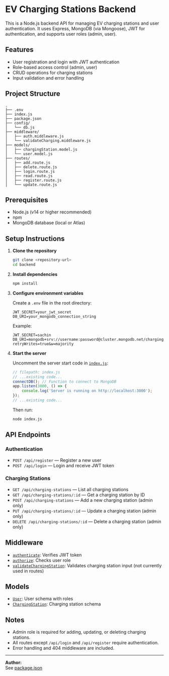 # EV Charging Stations Backend

This is a Node.js backend API for managing EV charging stations and user authentication. It uses Express, MongoDB (via Mongoose), JWT for authentication, and supports user roles (admin, user).

## Features

- User registration and login with JWT authentication
- Role-based access control (admin, user)
- CRUD operations for charging stations
- Input validation and error handling

## Project Structure

```
.
├── .env
├── index.js
├── package.json
├── config/
│   └── db.js
├── middleware/
│   ├── auth.middleware.js
│   └── validateCharging.middleware.js
├── models/
│   ├── chargingStation.model.js
│   └── user.model.js
├── routes/
│   ├── add.route.js
│   ├── delete.route.js
│   ├── login.route.js
│   ├── read.route.js
│   ├── register.route.js
│   └── update.route.js
```

## Prerequisites

- Node.js (v14 or higher recommended)
- npm
- MongoDB database (local or Atlas)

## Setup Instructions

1. **Clone the repository**

   ```sh
   git clone <repository-url>
   cd backend
   ```

2. **Install dependencies**

   ```sh
   npm install
   ```

3. **Configure environment variables**

   Create a `.env` file in the root directory:

   ```
   JWT_SECRET=your_jwt_secret
   DB_URI=your_mongodb_connection_string
   ```

   Example:

   ```
   JWT_SECRET=sachin
   DB_URI=mongodb+srv://username:password@cluster.mongodb.net/charging?retryWrites=true&w=majority
   ```

4. **Start the server**

   Uncomment the server start code in [`index.js`](index.js):

   ```js
   // filepath: index.js
   // ...existing code...
   connectDB(); // Function to connect to MongoDB
   app.listen(3000, () => {
       console.log('Server is running on http://localhost:3000');
   });
   // ...existing code...
   ```

   Then run:

   ```sh
   node index.js
   ```

## API Endpoints

### Authentication

- `POST /api/register` — Register a new user
- `POST /api/login` — Login and receive JWT token

### Charging Stations

- `GET /api/charging-stations` — List all charging stations
- `GET /api/charging-stations/:id` — Get a charging station by ID
- `POST /api/charging-stations` — Add a new charging station (admin only)
- `PUT /api/charging-stations/:id` — Update a charging station (admin only)
- `DELETE /api/charging-stations/:id` — Delete a charging station (admin only)

## Middleware

- [`authenticate`](middleware/auth.middleware.js): Verifies JWT token
- [`authorize`](middleware/auth.middleware.js): Checks user role
- [`validateChargingStation`](middleware/validateCharging.middleware.js): Validates charging station input (not currently used in routes)

## Models

- [`User`](models/user.model.js): User schema with roles
- [`ChargingStation`](models/chargingStation.model.js): Charging station schema

## Notes

- Admin role is required for adding, updating, or deleting charging stations.
- All routes except `/api/login` and `/api/register` require authentication.
- Error handling and 404 middleware are included.

---

**Author:**  
See [package.json](package.json)
